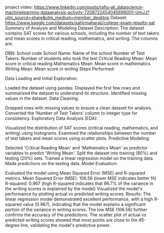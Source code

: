 project video: https://www.linkedin.com/posts/rafiu-ali_datascience-machinelearning-dataanalysis-activity-7208722454045696001-UmJJ?utm_source=share&utm_medium=member_desktop
Dataset: https://www.kaggle.com/datasets/sahirmaharajj/college-exam-results-sat
Summary of Analysis and Modeling
Dataset Description:
The dataset contains SAT scores for various schools, including the number of test takers and mean scores in critical reading, mathematics, and writing. The columns are:

DBN: School code
School Name: Name of the school
Number of Test Takers: Number of students who took the test
Critical Reading Mean: Mean score in critical reading
Mathematics Mean: Mean score in mathematics
Writing Mean: Mean score in writing
Steps Performed:

Data Loading and Initial Exploration:

Loaded the dataset using pandas.
Displayed the first few rows and summarized the dataset to understand its structure.
Identified missing values in the dataset.
Data Cleaning:

Dropped rows with missing values to ensure a clean dataset for analysis.
Converted the 'Number of Test Takers' column to integer type for consistency.
Exploratory Data Analysis (EDA):

Visualized the distribution of SAT scores (critical reading, mathematics, and writing) using histograms.
Examined the relationships between the number of test takers and mean scores using scatter plots.
Predictive Modeling:

Selected 'Critical Reading Mean' and 'Mathematics Mean' as predictor variables to predict 'Writing Mean'.
Split the dataset into training (80%) and testing (20%) sets.
Trained a linear regression model on the training data.
Made predictions on the testing data.
Model Evaluation:

Evaluated the model using Mean Squared Error (MSE) and R-squared metrics.
Mean Squared Error (MSE): 106.56 (lower MSE indicates better fit)
R-squared: 0.967 (high R-squared indicates that 96.7% of the variance in the writing scores is explained by the model)
Visualized the model's performance by plotting actual vs predicted writing scores.
Results:
The linear regression model demonstrated excellent performance, with a high R-squared value (0.967), indicating that the model explains a significant portion of the variance in writing scores. The low MSE (106.56) further confirms the accuracy of the predictions. The scatter plot of actual vs predicted writing scores showed that most points are close to the 45-degree line, validating the model's predictive power.
